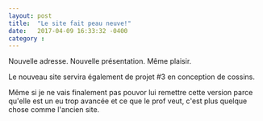 ```yaml
---
layout: post
title:  "Le site fait peau neuve!"
date:   2017-04-09 16:33:32 -0400
category :
---
```

Nouvelle adresse. Nouvelle présentation. Même plaisir.

Le nouveau site servira également de projet #3 en conception de cossins.

Même si je ne vais finalement pas pouvor lui remettre cette version parce qu'elle est un eu trop avancée et ce que le prof veut, c'est plus quelque chose comme l'ancien site.
